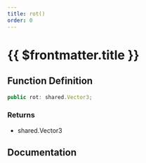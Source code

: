 ```yaml
---
title: rot()
order: 0
---
```


# {{ $frontmatter.title }}

<!--@include: ./rot_partial_header.md-->

## Function Definition

```ts
public rot: shared.Vector3;
```

### Returns

* shared.Vector3

## Documentation

<!--@include: ./rot_partial_footer.md-->
